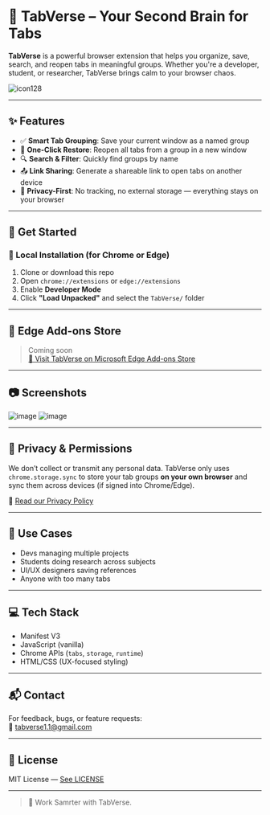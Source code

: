 # 🔖 TabVerse – Your Second Brain for Tabs

**TabVerse** is a powerful browser extension that helps you organize, save, search, and reopen tabs in meaningful groups. Whether you're a developer, student, or researcher, TabVerse brings calm to your browser chaos.

![icon128](https://github.com/user-attachments/assets/02dd5481-c384-4d4d-9795-764c3c375462)


---

## ✨ Features

- ✅ **Smart Tab Grouping**: Save your current window as a named group
- 🔁 **One-Click Restore**: Reopen all tabs from a group in a new window
- 🔍 **Search & Filter**: Quickly find groups by name
- 📤 **Link Sharing**: Generate a shareable link to open tabs on another device
- 🔐 **Privacy-First**: No tracking, no external storage — everything stays on your browser

---

## 🚀 Get Started

### 🧪 Local Installation (for Chrome or Edge)

1. Clone or download this repo  
2. Open `chrome://extensions` or `edge://extensions`  
3. Enable **Developer Mode**
4. Click **"Load Unpacked"** and select the `TabVerse/` folder

---

## 🛒 Edge Add-ons Store

> Coming soon  
[🔗 Visit TabVerse on Microsoft Edge Add-ons Store](#)

---

## 📷 Screenshots

![image](https://github.com/user-attachments/assets/8786b669-650a-49b9-bc42-4feee57a1aed)
![image](https://github.com/user-attachments/assets/282df00a-b9bc-43b8-a23e-73be4dcdac60)


---

## 🔐 Privacy & Permissions

We don’t collect or transmit any personal data. TabVerse only uses `chrome.storage.sync` to store your tab groups **on your own browser** and sync them across devices (if signed into Chrome/Edge).

📖 [Read our Privacy Policy](privacy.html)

---

## 🧠 Use Cases

- Devs managing multiple projects
- Students doing research across subjects
- UI/UX designers saving references
- Anyone with too many tabs

---

## 💻 Tech Stack

- Manifest V3
- JavaScript (vanilla)
- Chrome APIs (`tabs`, `storage`, `runtime`)
- HTML/CSS (UX-focused styling)

---

## 📬 Contact

For feedback, bugs, or feature requests:  
📧 [tabverse1.1@gmail.com](mailto:tabverse.support@gmail.com)

---

## 📄 License

MIT License — [See LICENSE](LICENSE)

---

> 🔖 Work Samrter with TabVerse.
